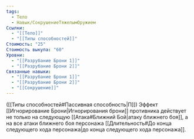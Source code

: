 ```yaml
---
tags:
  - Тело
  - Навык/СокрушениеТяжелымОружием
Ссылки:
  - "[[Тело]]"
  - "[[Типы способностей]]"
Стоимость: "25"
Стоимость выкупа: "60"
Уровни:
  - "[[Разрубание Брони 1]]"
  - "[[Разрубание Брони 2]]"
Связанные навыки:
  - "[[Разрубание Брони 1]]"
  - "[[Разрубание Брони 2]]"
  - "[[Сокрушение]]"
---
```

([[Типы способностей#Пассивная способность|П]]) Эффект [[Игнорирование Брони|Игнорирования брони]] противника действует не только на следующую [[Атака#Ближний Бой|атаку ближнего боя]], а на все атаки ближнего боя персонажа [[Длительность#До конца следующего хода персонажа|до конца следующего хода персонажа]]. 